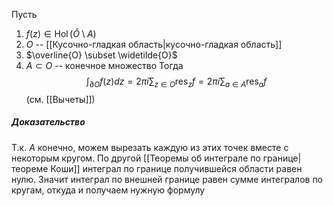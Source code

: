 Пусть
1. $f(z) \in \operatorname{Hol}(\widetilde{O} \setminus A)$
2. $O$ -- [[Кусочно-гладкая область|кусочно-гладкая область]]
3. $\overline{O} \subset \widetilde{O}$
4. $A \subset O$ -- конечное множество
Тогда
$$\int_{\partial O}f(z)dz = 2\pi i \sum_{z \in O}\operatorname{res}_zf = 2\pi i \sum_{a \in A}\operatorname{res}_af$$
(см. [[Вычеты]])
##### Доказательство
Т.к. $A$ конечно, можем вырезать каждую из этих точек вместе с некоторым кругом. По другой [[Теоремы об интеграле по границе|теореме Коши]] интеграл по границе получившейся области равен нулю. Значит интеграл по внешней границе равен сумме интегралов по кругам, откуда и получаем нужную формулу
